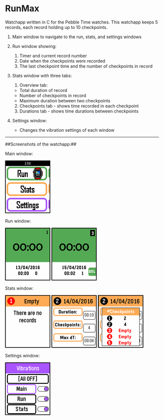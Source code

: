 # RunMax #

Watchapp written in C for the Pebble Time watches. This watchapp keeps 5 records, each record holding up to 10 checkpoints.


1. Main window to navigate to the run, stats, and settings windows


2. Run window showing:
    1. Timer and current record number
    2. Date when the checkpoints were recorded
    3. The last checkpoint time and the number of checkpoints in record


3. Stats window with three tabs:
    1. Overview tab:
      * Total duration of record
      * Number of checkpoints in record
      * Maximum duration between two checkpoints
    2. Checkpoints tab - shows time recorded in each checkpoint
    3. Durations tab - shows time durations between checkpoints


4. Settings window:
    * Changes the vibration settings of each window


- - - -

##Screenshots of the watchapp:##

Main window:

![Alt text]( screenshots/main.png "Main window:")  


Run window:

![Alt text]( screenshots/run1.png "Run window:")     ![Alt text]( screenshots/run2.png "Run window with a completed record:")  


Stats window:

![Alt text]( screenshots/stats1.png "Stats window:")     ![Alt text]( screenshots/stats3.png "Stat window with a completed record:")     ![Alt text]( screenshots/stats4.png 'Bottom button - [held] shows number of checkpoints in each record:')


Settings window:

![Alt text]( screenshots/settings.png "Settings window:")
